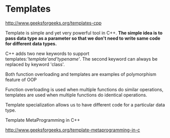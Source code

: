 # Templates

http://www.geeksforgeeks.org/templates-cpp

Template is simple and yet very powerful tool in C++. **The simple idea is to pass data type as a parameter so that we don't need to write same code for different data types.**

C++ adds two new keywords to support templates:*'template'*and*'typename'*. The second keyword can always be replaced by keyword 'class'.

Both function overloading and templates are examples of polymorphism feature of OOP

Function overloading is used when multiple functions do similar operations, templates are used when multiple functions do identical operations.

Template specialization allows us to have different code for a particular data type.

Template MetaProgramming in C++

http://www.geeksforgeeks.org/template-metaprogramming-in-c
